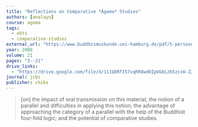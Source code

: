```yaml
---
title: "Reflections on Comparative *Āgama* Studies"
authors: [analayo]
course: agama
tags:
  - ebts
  - comparative-studies
external_url: "https://www.buddhismuskunde.uni-hamburg.de/pdf/5-personen/analayo/reflect-comp-agama.pdf"
year: 2008
volume: 21
pages: "3--21"
drive_links:
  - "https://drive.google.com/file/d/1iIQ8RfI57vqRR8wd0IpUG6L265zcx6-Z/view?usp=drivesdk"
journal: jcbs
publisher: chibs
---
```


> [on] the impact of oral transmission on this material; the notion of a parallel and difficulties in applying this notion; the advantage of approaching the category of a parallel with the help of the Buddhist four-fold logic; and the potential of comparative studies.
